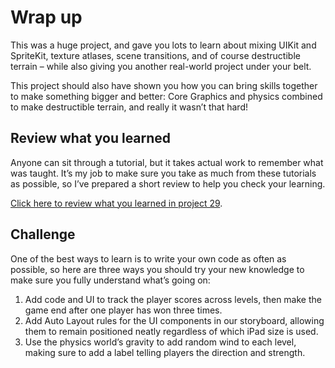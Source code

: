 # Wrap up

<!-- YOUTUBE: CHBgsiN7Sfs -->

This was a huge project, and gave you lots to learn about mixing UIKit and SpriteKit, texture atlases, scene transitions, and of course destructible terrain – while also giving you another real-world project under your belt.

This project should also have shown you how you can bring skills together to make something bigger and better: Core Graphics and physics combined to make destructible terrain, and really it wasn’t that hard!


## Review what you learned

Anyone can sit through a tutorial, but it takes actual work to remember what was taught. It’s my job to make sure you take as much from these tutorials as possible, so I’ve prepared a short review to help you check your learning.

[Click here to review what you learned in project 29](/review/hws/project-29-exploding-monkeys).


## Challenge

One of the best ways to learn is to write your own code as often as possible, so here are three ways you should try your new knowledge to make sure you fully understand what’s going on:

1. Add code and UI to track the player scores across levels, then make the game end after one player has won three times.
2. Add Auto Layout rules for the UI components in our storyboard, allowing them to remain positioned neatly regardless of which iPad size is used.
3. Use the physics world’s gravity to add random wind to each level, making sure to add a label telling players the direction and strength.
